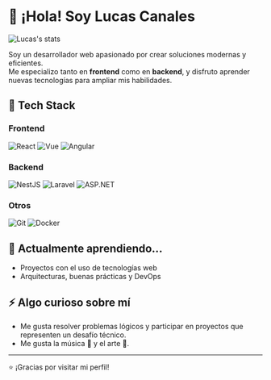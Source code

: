 # 👋 ¡Hola! Soy Lucas Canales
![Lucas's stats](https://github-readme-stats.vercel.app/api?username=luk-0-o&show_icons=true&theme=radical)

Soy un desarrollador web apasionado por crear soluciones modernas y eficientes.  
Me especializo tanto en **frontend** como en **backend**, y disfruto aprender nuevas tecnologías para ampliar mis habilidades.

## 🚀 Tech Stack

### Frontend
![React](https://img.shields.io/badge/-React-61DAFB?logo=react&logoColor=white&style=flat)
![Vue](https://img.shields.io/badge/-Vue-4FC08D?logo=vue.js&logoColor=white&style=flat)
![Angular](https://img.shields.io/badge/-Angular-DD0031?logo=angular&logoColor=white&style=flat)

### Backend
![NestJS](https://img.shields.io/badge/-NestJS-E0234E?logo=nestjs&logoColor=white&style=flat)
![Laravel](https://img.shields.io/badge/-Laravel-FF2D20?logo=laravel&logoColor=white&style=flat)
![ASP.NET](https://img.shields.io/badge/-ASP.NET-512BD4?logo=dotnet&logoColor=white&style=flat)
### Otros
![Git](https://img.shields.io/badge/-Git-F05032?logo=git&logoColor=white&style=flat)
![Docker](https://img.shields.io/badge/-Docker-2496ED?logo=docker&logoColor=white&style=flat)

## 🌱 Actualmente aprendiendo...
- Proyectos con el uso de tecnologías web
- Arquitecturas, buenas prácticas y DevOps
<!--
## 💬 Puedes preguntarme sobre
- Cómo estructurar proyectos frontend/backend
- Integración de APIs
-->
<!--
## 📫 Cómo contactarme
- [LinkedIn](https://www.linkedin.com/in/tu-usuario)
-->
## ⚡ Algo curioso sobre mí
- Me gusta resolver problemas lógicos y participar en proyectos que representen un desafío técnico.
- Me gusta la música 🎸 y el arte 🎨.

---

⭐ ¡Gracias por visitar mi perfil!
